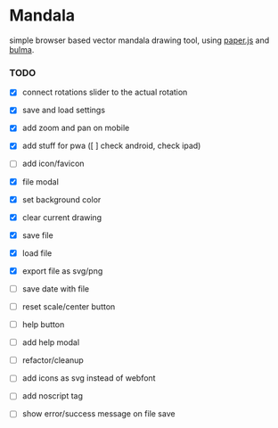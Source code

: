 # Mandala

simple browser based vector mandala drawing tool, using [paper.js](http://paperjs.org/) and [bulma](https://bulma.io).

### TODO

- [x] connect rotations slider to the actual rotation
- [x] save and load settings

- [x] add zoom and pan on mobile
- [x] add stuff for pwa ([ ] check android, check ipad)

- [ ] add icon/favicon

- [x] file modal
- [x] set background color
- [x] clear current drawing

- [x] save file
- [x] load file
- [x] export file as svg/png

- [ ] save date with file

- [ ] reset scale/center button

- [ ] help button
- [ ] add help modal

- [ ] refactor/cleanup
- [ ] add icons as svg instead of webfont
- [ ] add noscript tag
- [ ] show error/success message on file save
